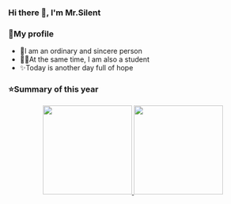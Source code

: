 ### Hi there 👋,  I'm Mr.Silent

### 🎯My profile
- 🌟I am an ordinary and sincere person
- 👨‍🎓At the same time, I am also a student
- ✨Today is another day full of hope

<!--
**Star-River-and-moonlight/Star-River-and-moonlight** is a ✨ _special_ ✨ repository because its `README.md` (this file) appears on your GitHub profile.

Here are some ideas to get you started:

- 🔭 I’m currently working on ...
- 🌱 I’m currently learning ...
- 👯 I’m looking to collaborate on ...
- 🤔 I’m looking for help with ...
- 💬 Ask me about ...
- 📫 How to reach me: ...
- 😄 Pronouns: ...
- ⚡ Fun fact: ...
-->

### ⭐Summary of this year

<center class="half">
<a href="https://github.com/Star-river-and-moonlight">
  <img height="180em" src="https://github-readme-stats.vercel.app/api?username=Star-river-and-moonlight&theme=buefy&show_icons=true" />
  <img height="180em" src="https://github-readme-stats.vercel.app/api/top-langs/?username=Star-river-and-moonlight&theme=buefy&layout=compact" />
</a>
  </center>
